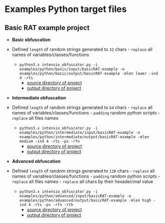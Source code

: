 # Examples Python target files

## Basic RAT example project

- **Basic obfuscation**
- Defined `length` of random strings generated to `32` chars - `replace` all names of variables/classes/functions
  - `python3.x intensio_obfuscator.py -i examples/python/basic/input/basicRAT-example -o examples/python/basic/output/basicRAT-example -mlen lower -ind 4 -rts`
      - [source directory of project](../../intensio/examples/python/basic/input/basicRAT-example)
      - [output directory of project](../../intensio/examples/python/basic/output/basicRAT-example)


- **Intermediate obfuscation** 
- Defined `length` of random strings generated to `64` chars - `replace` all names of variables/classes/functions - `padding` random python scripts - `replace` all files names
  - `python3.x intensio_obfuscator.py -i examples/python/intermediate/input/basicRAT-example -o examples/python/intermediate/output/basicRAT-example -mlen medium -ind 4 -rts -ps -rfn`
      - [source directory of project](../../intensio/examples/python/intermediate/input/basicRAT-example)
      - [output directory of project](../../intensio/examples/python/intermediate/output/basicRAT-example)


- **Advanced obfuscation** 
- Defined `length` of random strings generated to `128` chars - `replace` all names of variables/classes/functions - `padding` random python scripts - `replace` all files names - `replace` all chars by their hexadecimal value
  - `python3.x intensio_obfuscator.py -i examples/python/advanced/input/basicRAT-example -o examples/python/advanced/output/basicRAT-example -mlen high -ind 4 -rts -ps -rfn -rth`
      - [source directory of project](../../intensio/examples/python/advanced/input/basicRAT-example)
      - [output directory of project](../../intensio/examples/python/advanced/output/basicRAT-example)


